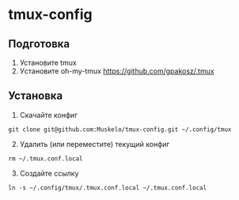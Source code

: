 # tmux-config

## Подготовка

1. Установите tmux
2. Уcтановите oh-my-tmux https://github.com/gpakosz/.tmux

## Установка

1. Скачайте конфиг
```
git clone git@github.com:Muskelo/tmux-config.git ~/.config/tmux
```
2. Удалить (или переместите) текущий конфиг
```
rm ~/.tmux.conf.local
```
3. Создайте ссылку
```
ln -s ~/.config/tmux/.tmux.conf.local ~/.tmux.conf.local   
```
